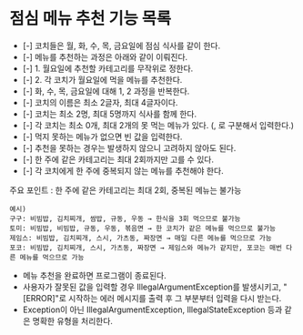 # 점심 메뉴 추천 기능 목록

- [-] 코치들은 월, 화, 수, 목, 금요일에 점심 식사를 같이 한다.
- [-] 메뉴를 추천하는 과정은 아래와 같이 이뤄진다.
- [-] 1. 월요일에 추천할 카테고리를 무작위로 정한다.
- [-] 2. 각 코치가 월요일에 먹을 메뉴를 추천한다.
- [-] 화, 수, 목, 금요일에 대해 1, 2 과정을 반복한다.
- [-] 코치의 이름은 최소 2글자, 최대 4글자이다.
- [-] 코치는 최소 2명, 최대 5명까지 식사를 함께 한다.
- [-] 각 코치는 최소 0개, 최대 2개의 못 먹는 메뉴가 있다. (, 로 구분해서 입력한다.)
- [-] 먹지 못하는 메뉴가 없으면 빈 값을 입력한다.
- [-] 추천을 못하는 경우는 발생하지 않으니 고려하지 않아도 된다.
- [-] 한 주에 같은 카테고리는 최대 2회까지만 고를 수 있다.
- [-] 각 코치에게 한 주에 중복되지 않는 메뉴를 추천해야 한다.

주요 포인트 : 한 주에 같은 카테고리는 최대 2회, 중복된 메뉴는 불가능

```
예시)
구구: 비빔밥, 김치찌개, 쌈밥, 규동, 우동 → 한식을 3회 먹으므로 불가능
토미: 비빔밥, 비빔밥, 규동, 우동, 볶음면 → 한 코치가 같은 메뉴를 먹으므로 불가능
제임스: 비빔밥, 김치찌개, 스시, 가츠동, 짜장면 → 매일 다른 메뉴를 먹으므로 가능
포코: 비빔밥, 김치찌개, 스시, 가츠동, 짜장면 → 제임스와 메뉴가 같지만, 포코는 매번 다른 메뉴를 먹으므로 가능
```
- 메뉴 추천을 완료하면 프로그램이 종료된다.
- 사용자가 잘못된 값을 입력할 경우 IllegalArgumentException를 발생시키고, "[ERROR]"로 시작하는 에러 메시지를 출력 후 그 부분부터 입력을 다시 받는다.
- Exception이 아닌 IllegalArgumentException, IllegalStateException 등과 같은 명확한 유형을 처리한다.